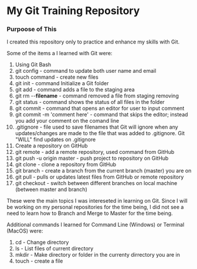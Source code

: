 # My Git Training Repository

### Purpoose of This

I created this repository only to practice and enhance my skills with Git.

Some of the items a I learned with Git were:
1. Using Git Bash
2. git config - command to update both user name and email
3. touch command - create new files
4. git init - command Initialize a Git folder
5. git add - command adds a file to the staging area
6. git rm --**filename** - command removed a file from staging removing
7. git status - command shows the status of all files in the folder
8. git commit - command that opens an editor for user to input comment
9. git commit -m 'comment here' - command that skips the editor; instead you add your comment on the comand line
10. .gitignore - file used to save filenames that Git will ignore when any updates/changes are made to the file that was added to .gitignore. Git "WILL" find updates on .gitignore
11. Create a repository on GitHub
12. git remote - add a remote repository, used command from GitHub
13. git push -u origin master - push project to repository on GitHub
14. git clone - clone a repository from GitHub 
15. git branch - create a branch from the current branch (master) you are on
16. git pull - pulls or updates latest files from GitHub or remote repository
17. git checkout - switch between different branches on local machine (between master and branch)

These were the main topics I was intereseted in learning on Git. Since I will be working on my personal repositories for the time being, I did not see a need to learn how to Branch and Merge to Master for the time being.

Additional commands I learned for Command Line (Windows) or Terminal (MacOS) were:
1. cd - Change directory
2. ls - List files of current directory
3. mkdir - Make directory or folder in the currenty dirrectory you are in
4. touch - create a file